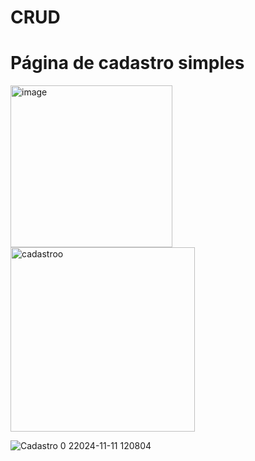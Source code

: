 # CRUD

 # Página de cadastro simples
 <img width="259" alt="image" src="https://github.com/user-attachments/assets/372ee20d-caaa-431e-8e9c-5df267ff7bf9">
 
<img width="295" alt="cadastroo" src="https://github.com/user-attachments/assets/d601adbb-c101-41ee-ab5d-de465112b499">


![Cadastro 0 22024-11-11 120804](https://github.com/user-attachments/assets/27dbb882-1168-4976-9f4c-910061d2ec06)



 



